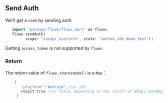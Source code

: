 ## Send Auth
We'll get a `code` by sending auth:
```dart
   import 'package:fluwx/fluwx.dart' as fluwx;
   fluwx.sendAuth(
         scope: "snsapi_userinfo", state: "wechat_sdk_demo_test")；
```
Getting `access_token` is not supported by `fluwx`.

### Return
 The return value of `fluwx.share(model)` is a `Map`：
```dart
    {
       "platform":"Android",//or iOS
       result:true //or false，depending on the result of WXApi.sendRequest()
     }
```

